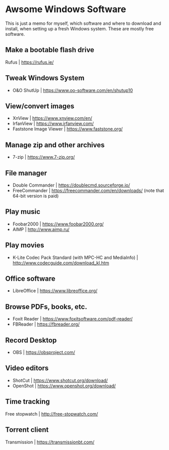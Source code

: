 # Awsome Windows Software

This is just a memo for myself, which software and where to download and install, when setting up a fresh Windows system. These are mostly free software.

## Make a bootable flash drive
Rufus | https://rufus.ie/

## Tweak Windows System
- O&O ShutUp | https://www.oo-software.com/en/shutup10

## View/convert images
- XnView | https://www.xnview.com/en/
- IrfanView | https://www.irfanview.com/
- Faststone Image Viewer | https://www.faststone.org/

## Manage zip and other archives
- 7-zip | https://www.7-zip.org/

## File manager
- Double Commander | https://doublecmd.sourceforge.io/
- FreeCommander | https://freecommander.com/en/downloads/ (note that 64-bit version is paid)

## Play music
- Foobar2000 | https://www.foobar2000.org/
- AIMP | http://www.aimp.ru/

## Play movies
- K-Lite Codec Pack Standard (with MPC-HC and MediaInfo) | http://www.codecguide.com/download_kl.htm

## Office software
- LibreOffice | https://www.libreoffice.org/

## Browse PDFs, books, etc.
- Foxit Reader | https://www.foxitsoftware.com/pdf-reader/
- FBReader | https://fbreader.org/

## Record Desktop
- OBS | https://obsproject.com/

## Video editors
- ShotCut | https://www.shotcut.org/download/
- OpenShot | https://www.openshot.org/download/

## Time tracking
Free stopwatch | http://free-stopwatch.com/

## Torrent client
Transmission | https://transmissionbt.com/

